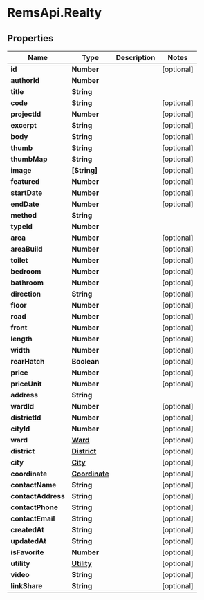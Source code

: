 # RemsApi.Realty

## Properties

| Name               | Type                            | Description | Notes      |
| ------------------ | ------------------------------- | ----------- | ---------- |
| **id**             | **Number**                      |             | [optional] |
| **authorId**       | **Number**                      |             |
| **title**          | **String**                      |             |
| **code**           | **String**                      |             | [optional] |
| **projectId**      | **Number**                      |             | [optional] |
| **excerpt**        | **String**                      |             | [optional] |
| **body**           | **String**                      |             | [optional] |
| **thumb**          | **String**                      |             | [optional] |
| **thumbMap**       | **String**                      |             | [optional] |
| **image**          | **[String]**                    |             | [optional] |
| **featured**       | **Number**                      |             | [optional] |
| **startDate**      | **Number**                      |             | [optional] |
| **endDate**        | **Number**                      |             | [optional] |
| **method**         | **String**                      |             |
| **typeId**         | **Number**                      |             |
| **area**           | **Number**                      |             | [optional] |
| **areaBuild**      | **Number**                      |             | [optional] |
| **toilet**         | **Number**                      |             | [optional] |
| **bedroom**        | **Number**                      |             | [optional] |
| **bathroom**       | **Number**                      |             | [optional] |
| **direction**      | **String**                      |             | [optional] |
| **floor**          | **Number**                      |             | [optional] |
| **road**           | **Number**                      |             | [optional] |
| **front**          | **Number**                      |             | [optional] |
| **length**         | **Number**                      |             | [optional] |
| **width**          | **Number**                      |             | [optional] |
| **rearHatch**      | **Boolean**                     |             | [optional] |
| **price**          | **Number**                      |             | [optional] |
| **priceUnit**      | **Number**                      |             | [optional] |
| **address**        | **String**                      |             |
| **wardId**         | **Number**                      |             | [optional] |
| **districtId**     | **Number**                      |             | [optional] |
| **cityId**         | **Number**                      |             | [optional] |
| **ward**           | [**Ward**](Ward.md)             |             | [optional] |
| **district**       | [**District**](District.md)     |             | [optional] |
| **city**           | [**City**](City.md)             |             | [optional] |
| **coordinate**     | [**Coordinate**](Coordinate.md) |             | [optional] |
| **contactName**    | **String**                      |             | [optional] |
| **contactAddress** | **String**                      |             | [optional] |
| **contactPhone**   | **String**                      |             | [optional] |
| **contactEmail**   | **String**                      |             | [optional] |
| **createdAt**      | **String**                      |             | [optional] |
| **updatedAt**      | **String**                      |             | [optional] |
| **isFavorite**     | **Number**                      |             | [optional] |
| **utility**        | [**Utility**](Utility.md)       |             | [optional] |
| **video**          | **String**                      |             | [optional] |
| **linkShare**      | **String**                      |             | [optional] |

